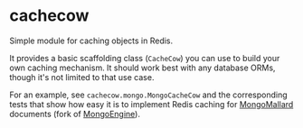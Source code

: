 # cachecow
Simple module for caching objects in Redis.

It provides a basic scaffolding class (`CacheCow`) you can use to build your own caching mechanism. It should work best with any database ORMs, though it's not limited to that use case.

For an example, see `cachecow.mongo.MongoCacheCow` and the corresponding tests that show how easy it is to implement Redis caching for [MongoMallard](https://github.com/closeio/mongoengine) documents (fork of [MongoEngine](https://github.com/MongoEngine/mongoengine)).

